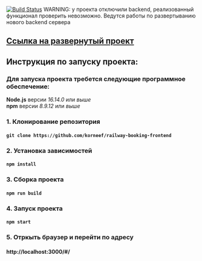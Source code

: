 [![Build Status](https://api.cirrus-ci.com/github/korneef/railway-booking-frontend.svg?branch=main)](https://cirrus-ci.com/github/korneef/railway-booking-frontend)
WARNING: у проекта отключили backend, реализованный функционал проверить невозможно. Ведутся работы по развертыванию нового backend сервера

## [Ссылка на развернутый проект](https://korneef.github.io/railway-booking-frontend)

## Инструкция по запуску проекта:

### Для запуска проекта требется следующие программное обеспечение:
**Node.js** версии *16.14.0* или *выше*\
**npm** версии *8.9.12* или *выше*

### 1. Клонирование репозитория
#### `git clone https://github.com/korneef/railway-booking-frontend`

### 2. Установка зависимостей
#### `npm install`

### 3. Сборка проекта
#### `npm run build`

### 4. Запуск проекта
#### `npm start`

### 5.  Отркыть браузер и перейти по адресу
#### http://localhost:3000/#/
